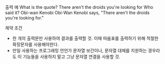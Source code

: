출력 예
What is the quote? There aren't the droids you're looking for
Who said it? Obi-wan Kenobi
Obi-Wan Kenobi says, "There aren't the droids you're looking for."

제약 조건
* 한 개의 출력문만 사용하여 결과를 출력할 것. 이때 따옴표를 출력하기 위해
적절한 확장문자를 사용해야한다.
* 만일 사용하는 프로그래밍 언언가 문자열 보간이나, 문자열 대체를 지원하는 
경우라도 이 기능들을 사용하지 말고 그냥 문자열 연결을 사용할 것.

